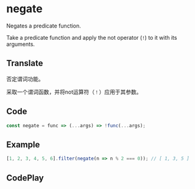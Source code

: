 # negate

Negates a predicate function.

Take a predicate function and apply the not operator (`!`) to it with its arguments.

## Translate

否定谓词功能。

采取一个谓词函数，并将not运算符（`！`）应用于其参数。

## Code

```js
const negate = func => (...args) => !func(...args);
```

## Example

```js
[1, 2, 3, 4, 5, 6].filter(negate(n => n % 2 === 0)); // [ 1, 3, 5 ]
```

## CodePlay

<template>
  <code-play codeplay-id="" />
</template>
